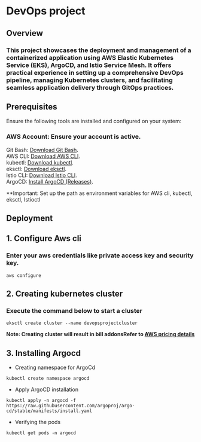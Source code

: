 # DevOps project
## Overview
### This project showcases the deployment and management of a containerized application using AWS Elastic Kubernetes Service (EKS), ArgoCD, and Istio Service Mesh. It offers practical experience in setting up a comprehensive DevOps pipeline, managing Kubernetes clusters, and facilitating seamless application delivery through GitOps practices.

## Prerequisites

Ensure the following tools are installed and configured on your system:

### AWS Account: Ensure your account is active.  
Git Bash: [Download Git Bash](https://git-scm.com/downloads).  
AWS CLI: [Download AWS CLI](https://docs.aws.amazon.com/cli/latest/userguide/getting-started-install.html).  
kubectl: [Download kubectl](https://kubernetes.io/docs/tasks/tools/).  
eksctl: [Download eksctl](https://eksctl.io/installation/).  
Istio CLI: [Download Istio CLI](https://eksctl.io/installation/).  
ArgoCD: [Install ArgoCD (Releases)](https://eksctl.io/installation/).  

**Important: Set up the path as environment variables for AWS cli, kubectl, eksctl, Istioctl

## Deployment

## 1. Configure Aws cli
### Enter your aws credentials like private access key and security key.
```
aws configure
```
## 2. Creating kubernetes cluster
### Execute the command below to start a cluster

```
eksctl create cluster --name devopsprojectcluster
```
**Note: Creating cluster will result in bill addonsRefer to [AWS pricing details](https://aws.amazon.com/pricing/)**

## 3. Installing Argocd
- Creating namespace for ArgoCd
```
kubectl create namespace argocd
```
- Apply ArgoCD installation
```
kubectl apply -n argocd -f https://raw.githubusercontent.com/argoproj/argo-cd/stable/manifests/install.yaml
```
- Verifying the pods
```
kubectl get pods -n argocd
```
